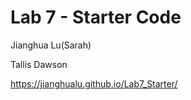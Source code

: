 # Lab 7 - Starter Code
Jianghua Lu(Sarah)

Tallis Dawson

https://jianghualu.github.io/Lab7_Starter/
